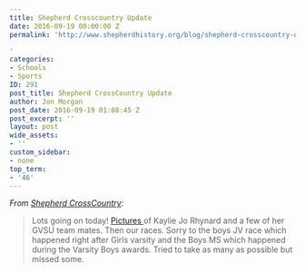 ```yaml
---
title: Shepherd Crosscountry Update
date: 2016-09-19 00:00:00 Z
permalink: 'http://www.shepherdhistory.org/blog/shepherd-crosscountry-update/

'
categories:
- Schools
- Sports
ID: 291
post_title: Shepherd CrossCountry Update
author: Jon Morgan
post_date: 2016-09-19 01:08:45 Z
post_excerpt: ''
layout: post
wide_assets:
- ''
custom_sidebar:
- none
top_term:
- '46'
---
```


<em>From <a href="https://www.facebook.com/shepherd.crosscountry">Shepherd CrossCountry</a>:</em>
<blockquote>Lots going on today! <a href="https://www.facebook.com/shepherd.crosscountry/media_set?set=a.1070895466292697.1073741870.100001167626122&amp;type=3">Pictures </a>of Kaylie Jo Rhynard and a few of her GVSU team mates. Then our races. Sorry to the boys JV race which happened right after Girls varsity and the Boys MS which happened during the Varsity Boys awards. Tried to take as many as possible but missed some.</blockquote>
